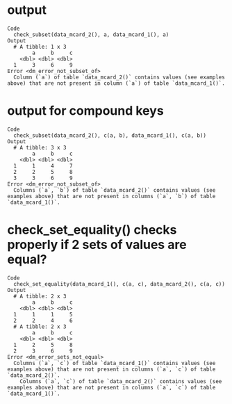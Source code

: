 # output

    Code
      check_subset(data_mcard_2(), a, data_mcard_1(), a)
    Output
      # A tibble: 1 x 3
            a     b     c
        <dbl> <dbl> <dbl>
      1     3     6     9
    Error <dm_error_not_subset_of>
      Column (`a`) of table `data_mcard_2()` contains values (see examples above) that are not present in column (`a`) of table `data_mcard_1()`.

# output for compound keys

    Code
      check_subset(data_mcard_2(), c(a, b), data_mcard_1(), c(a, b))
    Output
      # A tibble: 3 x 3
            a     b     c
        <dbl> <dbl> <dbl>
      1     1     4     7
      2     2     5     8
      3     3     6     9
    Error <dm_error_not_subset_of>
      Columns (`a`, `b`) of table `data_mcard_2()` contains values (see examples above) that are not present in columns (`a`, `b`) of table `data_mcard_1()`.

# check_set_equality() checks properly if 2 sets of values are equal?

    Code
      check_set_equality(data_mcard_1(), c(a, c), data_mcard_2(), c(a, c))
    Output
      # A tibble: 2 x 3
            a     b     c
        <dbl> <dbl> <dbl>
      1     1     1     5
      2     2     4     6
      # A tibble: 2 x 3
            a     b     c
        <dbl> <dbl> <dbl>
      1     2     5     8
      2     3     6     9
    Error <dm_error_sets_not_equal>
      Columns (`a`, `c`) of table `data_mcard_1()` contains values (see examples above) that are not present in columns (`a`, `c`) of table `data_mcard_2()`.
        Columns (`a`, `c`) of table `data_mcard_2()` contains values (see examples above) that are not present in columns (`a`, `c`) of table `data_mcard_1()`.

